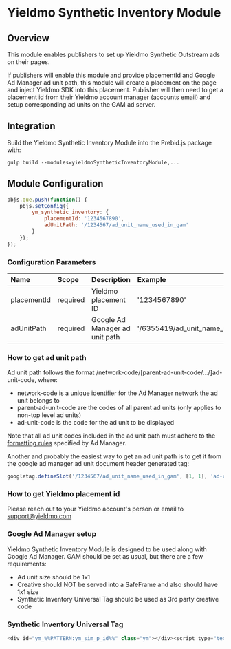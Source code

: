 # Yieldmo Synthetic Inventory Module

## Overview

This module enables publishers to set up Yieldmo Synthetic Outstream ads on their pages.

If publishers will enable this module and provide placementId and Google Ad Manager ad unit path, this module will create a placement on the page and inject Yieldmo SDK into this placement. Publisher will then need to get a placement id from their Yieldmo account manager (accounts email) and setup corresponding ad units on the GAM ad server.

## Integration

Build the Yieldmo Synthetic Inventory Module into the Prebid.js package with:

```
gulp build --modules=yieldmoSyntheticInventoryModule,...
```

## Module Configuration

```js
pbjs.que.push(function() {
    pbjs.setConfig({
        ym_synthetic_inventory: {
            placementId: '1234567890',
            adUnitPath: '/1234567/ad_unit_name_used_in_gam'
        }
    });
});
```

### Configuration Parameters

|Name |Scope |Description | Example| Type
| :------------ | :------------ | :------------ | :------------ | :------------ |
|placementId | required | Yieldmo placement ID | '1234567890' | string
|adUnitPath | required | Google Ad Manager ad unit path | '/6355419/ad_unit_name_used_in_gam' | string

### How to get ad unit path

Ad unit path follows the format /network-code/[parent-ad-unit-code/.../]ad-unit-code, where:

- network-code is a unique identifier for the Ad Manager network the ad unit belongs to
- parent-ad-unit-code are the codes of all parent ad units (only applies to non-top level ad units)
- ad-unit-code is the code for the ad unit to be displayed

Note that all ad unit codes included in the ad unit path must adhere to the [formatting rules](https://support.google.com/admanager/answer/1628457#ad-unit-codes) specified by Ad Manager.

Another and probably the easiest way to get an ad unit path is to get it from the google ad manager ad unit document header generated tag:

```js
googletag.defineSlot('/1234567/ad_unit_name_used_in_gam', [1, 1], 'ad-container-id').addService(googletag.pubads());
```

### How to get Yieldmo placement id

Please reach out to your Yieldmo account's person or email to support@yieldmo.com

### Google Ad Manager setup

Yieldmo Synthetic Inventory Module is designed to be used along with Google Ad Manager. GAM should be set as usual, but there are a few requirements:

- Ad unit size should be 1x1
- Creative should NOT be served into a SafeFrame and also should have 1x1 size
- Synthetic Inventory Universal Tag should be used as 3rd party creative code
### Synthetic Inventory Universal Tag

```js
<div id="ym_%%PATTERN:ym_sim_p_id%%" class="ym"></div><script type="text/javascript">(function(e,t){if(t._ym===void 0){t._ym="";var m=e.createElement("script");m.type="text/javascript",m.async=!0,m.src="//static.yieldmo.com/ym."+Math.round(5*Math.random()/3)+".js",(e.getElementsByTagName("head")[0]||e.getElementsByTagName("body")[0]).appendChild(m)}else t._ym instanceof String||void 0===t._ym.chkPls||t._ym.chkPls()})(document,window);</script>
```